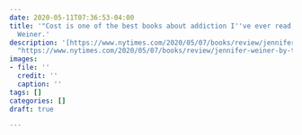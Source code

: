 ```yaml
---
date: 2020-05-11T07:36:53-04:00
title: '"Cost is one of the best books about addiction I''ve ever read," Jennifer
  Weiner.'
description: '[https://www.nytimes.com/2020/05/07/books/review/jennifer-weiner-by-the-book-interview.html?campaign_id=69&emc=edit_bk_20200508&instance_id=18338&nl=books&regi_id=15861589&segment_id=27002&te=1&user_id=5803b449b87425e395c65328a3d5ce4b&fbclid=IwAR2SKyZ2pWiO-RbnigexMrXAVD49DrRpUPkhZnRWOpkczRTHyYdgR_RAWxo](https://www.nytimes.com/2020/05/07/books/review/jennifer-weiner-by-the-book-interview.html?campaign_id=69&emc=edit_bk_20200508&instance_id=18338&nl=books&regi_id=15861589&segment_id=27002&te=1&user_id=5803b449b87425e395c65328a3d5ce4b&fbclid=IwAR2SKyZ2pWiO-RbnigexMrXAVD49DrRpUPkhZnRWOpkczRTHyYdgR_RAWxo
  "https://www.nytimes.com/2020/05/07/books/review/jennifer-weiner-by-the-book-interview.html?campaign_id=69&emc=edit_bk_20200508&instance_id=18338&nl=books&regi_id=15861589&segment_id=27002&te=1&user_id=5803b449b87425e395c65328a3d5ce4b&fbclid=IwAR2SKyZ2pWiO-RbnigexMrXAVD49DrRpUPkhZnRWOpkczRTHyYdgR_RAWxo")'
images:
- file: ''
  credit: ''
  caption: ''
tags: []
categories: []
draft: true

---
```

